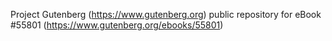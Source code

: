 Project Gutenberg (https://www.gutenberg.org) public repository for
eBook #55801 (https://www.gutenberg.org/ebooks/55801)
